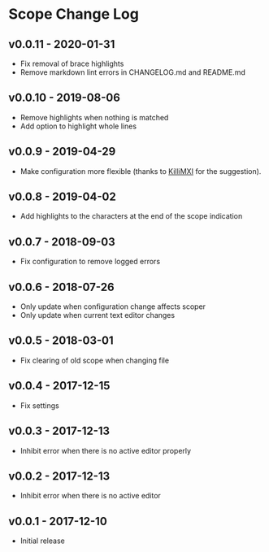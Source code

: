 # Scope Change Log

## v0.0.11 - 2020-01-31

- Fix removal of brace highlights
- Remove markdown lint errors in CHANGELOG.md and README.md

## v0.0.10 - 2019-08-06

- Remove highlights when nothing is matched
- Add option to highlight whole lines

## v0.0.9 - 2019-04-29

- Make configuration more flexible (thanks to [KilliMXI](https://github.com/KillyMXI) for the suggestion).

## v0.0.8 - 2019-04-02

- Add highlights to the characters at the end of the scope indication

## v0.0.7 - 2018-09-03

- Fix configuration to remove logged errors

## v0.0.6 - 2018-07-26

- Only update when configuration change affects scoper
- Only update when current text editor changes

## v0.0.5 - 2018-03-01

- Fix clearing of old scope when changing file

## v0.0.4 - 2017-12-15

- Fix settings

## v0.0.3 - 2017-12-13

- Inhibit error when there is no active editor properly

## v0.0.2 - 2017-12-13

- Inhibit error when there is no active editor

## v0.0.1 - 2017-12-10

- Initial release
